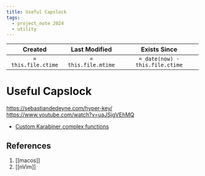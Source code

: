 ```yaml
---
title: Useful Capslock
tags:
  - project_note 2024
  - utility
---
```

|     Created      |  Last Modified   |       Exists Since        |
|:----------------:|:----------------:|:----------------:|
| `= this.file.ctime` | `= this.file.mtime` | `= date(now) - this.file.ctime`|

# Useful Capslock

https://sebastiandedeyne.com/hyper-key/
https://www.youtube.com/watch?v=uaJSjgVEhMQ

- [Custom Karabiner complex functions](https://ke-complex-modifications.pqrs.org/)
## References
1. [[macos]]
2. [[nVim]]